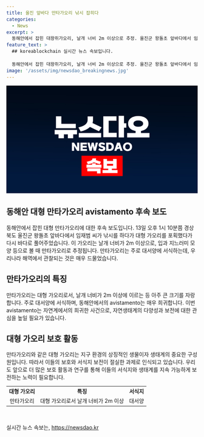 ```yaml
---
title: 울진 앞바다 만타가오리 낚시 잡히다
categories:
  - News
excerpt: >
  동해안에서 잡힌 대왕쥐가오리, 날개 너비 2m 이상으로 추정. 울진군 왕돌초 앞바다에서 임재범 씨가 낚시로 잡았다가 다시 풀어줌. 만타가오리는 주로 대서양에 서식하는데 우리나라 바다에서 관찰되는 것은 매우 드문 일.
feature_text: >
  ## koreablockchain 실시간 뉴스 속보입니다.

  동해안에서 잡힌 대왕쥐가오리, 날개 너비 2m 이상으로 추정. 울진군 왕돌초 앞바다에서 임재범 씨가 낚시로 잡았다가 다시 풀어줌. 만타가오리는 주로 대서양에 서식하는데 우리나라 바다에서 관찰되는 것은 매우 드문 일.
image: '/assets/img/newsdao_breakingnews.jpg'
---
```


<p><img src="/assets/img/newsdao_breakingnews.jpg" alt="koreablockchain 속보" /></p>

<h2>동해안 대형 만타가오리 avistamento 후속 보도</h2>

<p data-ke-size="size16">동해안에서 잡힌 대형 만타가오리에 대한 후속 보도입니다. 13일 오후 1시 10분쯤 경상북도 울진군 왕돌초 앞바다에서 임재범 씨가 낚시를 하다가 대형 가오리를 포획했다가 다시 바다로 풀어주었습니다. 이 가오리는 날개 너비가 2m 이상으로, 입과 지느러미 모양 등으로 볼 때 만타가오리로 추정됩니다. 만타가오리는 주로 대서양에 서식하는데, 우리나라 해역에서 관찰되는 것은 매우 드물었습니다.</p>

<h2 data-ke-size="size26">만타가오리의 특징</h2>

<p>만타가오리는 대형 가오리로서, 날개 너비가 2m 이상에 이르는 등 아주 큰 크기를 자랑합니다. 주로 대서양에 서식하며, 동해안에서의 avistamento는 매우 희귀합니다. 이번 avistamento는 자연계에서의 희귀한 사건으로, 자연생태계의 다양성과 보전에 대한 관심을 높일 필요가 있습니다.</p>

<h2 data-ke-size="size26">대형 가오리 보호 활동</h2>

<p>만타가오리와 같은 대형 가오리는 지구 환경의 상징적인 생물이자 생태계의 중요한 구성원입니다. 따라서 이들의 보호와 서식지 보전이 절실한 과제로 인식되고 있습니다. 우리도 앞으로 더 많은 보호 활동과 연구를 통해 이들의 서식지와 생태계를 지속 가능하게 보전하는 노력이 필요합니다.</p>

<table>
    <tbody>
        <tr>
            <td style="text-align: center; height: 17px;"><b>대형 가오리</b></td>
            <td style="text-align: center; height: 17px;"><b>특징</b></td>
            <td style="text-align: center; height: 17px;"><b>서식지</b></td>
        </tr>
        <tr>
            <td style="text-align: center; height: 17px;">만타가오리</td>
            <td style="text-align: center; height: 17px;">대형 가오리로서 날개 너비가 2m 이상</td>
            <td style="text-align: center; height: 17px;">대서양</td>
        </tr>
    </tbody>
</table>

<p data-ke-size="size16">&nbsp;</p>
실시간 뉴스 속보는, <a href="https://newsdao.kr" rel="dofollow">https://newsdao.kr</a>



